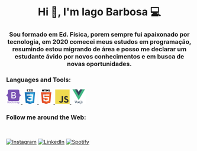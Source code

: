 <h1 align="center">Hi 👋, I'm Iago Barbosa 💻</h1>
<h3 align="center">Sou formado em Ed. Física, porem sempre fui apaixonado por tecnologia, em 2020 comecei meus estudos em programação, resumindo estou migrando de área e posso me declarar um estudante ávido por novos conhecimentos e em busca de novas oportunidades.</h3>


<p align="left">
</p>

<h3 align="left">Languages and Tools:</h3>
<p align="left"> <a href="https://getbootstrap.com" target="_blank" rel="noreferrer"> <img src="https://raw.githubusercontent.com/devicons/devicon/master/icons/bootstrap/bootstrap-plain-wordmark.svg" alt="bootstrap" width="40" height="40"/> </a> <a href="https://www.w3schools.com/css/" target="_blank" rel="noreferrer"> <img src="https://raw.githubusercontent.com/devicons/devicon/master/icons/css3/css3-original-wordmark.svg" alt="css3" width="40" height="40"/> </a> <a href="https://www.w3.org/html/" target="_blank" rel="noreferrer"> <img src="https://raw.githubusercontent.com/devicons/devicon/master/icons/html5/html5-original-wordmark.svg" alt="html5" width="40" height="40"/> </a> <a href="https://developer.mozilla.org/en-US/docs/Web/JavaScript" target="_blank" rel="noreferrer"> <img src="https://raw.githubusercontent.com/devicons/devicon/master/icons/javascript/javascript-original.svg" alt="javascript" width="40" height="40"/> </a> <a href="https://vuejs.org/" target="_blank" rel="noreferrer"> <img src="https://raw.githubusercontent.com/devicons/devicon/master/icons/vuejs/vuejs-original-wordmark.svg" alt="vuejs" width="40" height="40"/> </a> </p>

<h3>Follow me around the Web:</h3><br/>

<a href="https://www.instagram.com/iagobarbosa_personal/" rel="nofollow"><img src="https://camo.githubusercontent.com/aeae2a3161b41bfd70e4a3f2ef4fb492467705c98f31603d680fcf430a12e3a6/68747470733a2f2f696d672e736869656c64732e696f2f62616467652f2d496e7374616772616d2d4534343035463f7374796c653d666c6174266c6f676f436f6c6f723d666666266c6f676f3d496e7374616772616d" alt="Instagram" data-canonical-src="https://img.shields.io/badge/-Instagram-E4405F?style=flat&amp;logoColor=fff&amp;logo=Instagram" style="max-width: 100%;"></a>
<a href="https://www.linkedin.com/in/iago-barbosa-7a7a75237/" rel="nofollow"><img src="https://camo.githubusercontent.com/0d1aae708c85968cb10fda898d89d8ec2412e46fa3be8254bbd8f7ccf2bfcd2c/68747470733a2f2f696d672e736869656c64732e696f2f62616467652f2d4c696e6b6564496e2d3041363643323f7374796c653d666c6174266c6f676f436f6c6f723d666666266c6f676f3d4c696e6b6564496e" alt="LinkedIn" data-canonical-src="https://img.shields.io/badge/-LinkedIn-0A66C2?style=flat&amp;logoColor=fff&amp;logo=LinkedIn" style="max-width: 100%;"></a>
<a href="https://open.spotify.com/user/12182980999" rel="nofollow"><img src="https://camo.githubusercontent.com/392da3cd454e1690d467efff2637e7d25bab581831093d176aa040fd72079344/68747470733a2f2f696d672e736869656c64732e696f2f62616467652f2d53706f746966792d3145443736303f7374796c653d666c6174266c6f676f436f6c6f723d666666266c6f676f3d53706f74696679" alt="Spotify" data-canonical-src="https://img.shields.io/badge/-Spotify-1ED760?style=flat&amp;logoColor=fff&amp;logo=Spotify" style="max-width: 100%;"></a>

